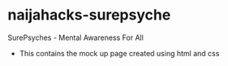 # naijahacks-surepsyche
SurePsyches - Mental Awareness For All
- This contains the mock up page created using html and css
